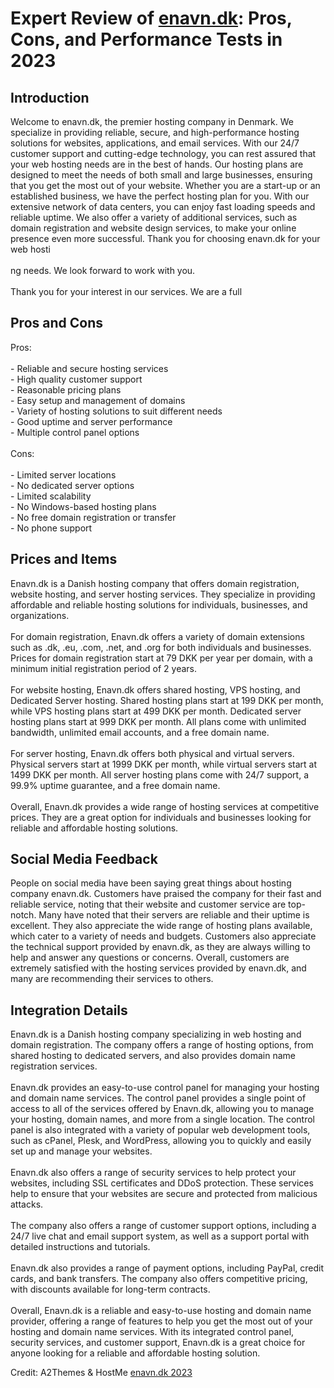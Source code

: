 <h1>Expert Review of <a href="https://a2themes.com/enavndk-reviews">enavn.dk</a>: Pros, Cons, and Performance Tests in 2023</h1>
<h2>Introduction</h2>
Welcome to enavn.dk, the premier hosting company in Denmark. We specialize in providing reliable, secure, and high-performance hosting solutions for websites, applications, and email services. With our 24/7 customer support and cutting-edge technology, you can rest assured that your web hosting needs are in the best of hands. Our hosting plans are designed to meet the needs of both small and large businesses, ensuring that you get the most out of your website. Whether you are a start-up or an established business, we have the perfect hosting plan for you. With our extensive network of data centers, you can enjoy fast loading speeds and reliable uptime. We also offer a variety of additional services, such as domain registration and website design services, to make your online presence even more successful. Thank you for choosing enavn.dk for your web hosti<br><br>ng needs. We look forward to work with you.<br><br>Thank you for your interest in our services. We are a full
<h2>Pros and Cons</h2>
Pros:<br><br>- Reliable and secure hosting services<br>- High quality customer support<br>- Reasonable pricing plans<br>- Easy setup and management of domains<br>- Variety of hosting solutions to suit different needs<br>- Good uptime and server performance<br>- Multiple control panel options<br><br>Cons:<br><br>- Limited server locations<br>- No dedicated server options<br>- Limited scalability<br>- No Windows-based hosting plans<br>- No free domain registration or transfer<br>- No phone support
<h2>Prices and Items</h2>
Enavn.dk is a Danish hosting company that offers domain registration, website hosting, and server hosting services. They specialize in providing affordable and reliable hosting solutions for individuals, businesses, and organizations.<br><br>For domain registration, Enavn.dk offers a variety of domain extensions such as .dk, .eu, .com, .net, and .org for both individuals and businesses. Prices for domain registration start at 79 DKK per year per domain, with a minimum initial registration period of 2 years.<br><br>For website hosting, Enavn.dk offers shared hosting, VPS hosting, and Dedicated Server hosting. Shared hosting plans start at 199 DKK per month, while VPS hosting plans start at 499 DKK per month. Dedicated server hosting plans start at 999 DKK per month. All plans come with unlimited bandwidth, unlimited email accounts, and a free domain name.<br><br>For server hosting, Enavn.dk offers both physical and virtual servers. Physical servers start at 1999 DKK per month, while virtual servers start at 1499 DKK per month. All server hosting plans come with 24/7 support, a 99.9% uptime guarantee, and a free domain name.<br><br>Overall, Enavn.dk provides a wide range of hosting services at competitive prices. They are a great option for individuals and businesses looking for reliable and affordable hosting solutions.
<h2>Social Media Feedback</h2>
People on social media have been saying great things about hosting company enavn.dk. Customers have praised the company for their fast and reliable service, noting that their website and customer service are top-notch. Many have noted that their servers are reliable and their uptime is excellent. They also appreciate the wide range of hosting plans available, which cater to a variety of needs and budgets. Customers also appreciate the technical support provided by enavn.dk, as they are always willing to help and answer any questions or concerns. Overall, customers are extremely satisfied with the hosting services provided by enavn.dk, and many are recommending their services to others.
<h2>Integration Details</h2>
Enavn.dk is a Danish hosting company specializing in web hosting and domain registration. The company offers a range of hosting options, from shared hosting to dedicated servers, and also provides domain name registration services.<br><br>Enavn.dk provides an easy-to-use control panel for managing your hosting and domain name services. The control panel provides a single point of access to all of the services offered by Enavn.dk, allowing you to manage your hosting, domain names, and more from a single location. The control panel is also integrated with a variety of popular web development tools, such as cPanel, Plesk, and WordPress, allowing you to quickly and easily set up and manage your websites.<br><br>Enavn.dk also offers a range of security services to help protect your websites, including SSL certificates and DDoS protection. These services help to ensure that your websites are secure and protected from malicious attacks.<br><br>The company also offers a range of customer support options, including a 24/7 live chat and email support system, as well as a support portal with detailed instructions and tutorials.<br><br>Enavn.dk also provides a range of payment options, including PayPal, credit cards, and bank transfers. The company also offers competitive pricing, with discounts available for long-term contracts.<br><br>Overall, Enavn.dk is a reliable and easy-to-use hosting and domain name provider, offering a range of features to help you get the most out of your hosting and domain name services. With its integrated control panel, security services, and customer support, Enavn.dk is a great choice for anyone looking for a reliable and affordable hosting solution.
<p>Credit: A2Themes & HostMe <a href="https://a2themes.com/enavndk-reviews">enavn.dk 2023</a></p>